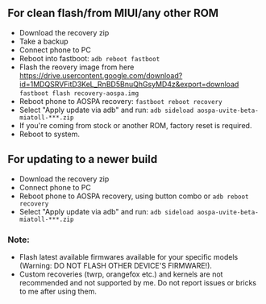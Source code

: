## For clean flash/from MIUI/any other ROM

- Download the recovery zip
- Take a backup
- Connect phone to PC
- Reboot into fastboot:
`adb reboot fastboot`
- Flash the reovery image from here https://drive.usercontent.google.com/download?id=1MDQSRVFitD3KeL_RnBD5BnuQhGsyMD4z&export=download
`fastboot flash recovery-aospa.img`
- Reboot phone to AOSPA recovery:
`fastboot reboot recovery`
- Select "Apply update via adb" and run:
`adb sideload aospa-uvite-beta-miatoll-***.zip`
- If you're coming from stock or another ROM, factory reset is required.
- Reboot to system.

## For updating to a newer build

- Download the recovery zip
- Connect phone to PC
- Reboot phone to AOSPA recovery, using button combo or `adb reboot recovery`
- Select "Apply update via adb" and run:
`adb sideload aospa-uvite-beta-miatoll-***.zip`

### Note:

- Flash latest available firmwares available for your specific models
(Warning: DO NOT FLASH OTHER DEVICE'S FIRMWARE!).
- Custom recoveries (twrp, orangefox etc.) and kernels are not recommended and not supported by me. Do not report issues or bricks to me after using them.

